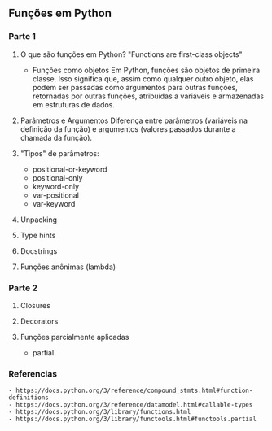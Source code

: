 ## Funções em Python

### Parte 1

1. O que são funções em Python?
   "Functions are first-class objects"

   - Funções como objetos
     Em Python, funções são objetos de primeira classe. Isso significa que, assim como qualquer outro objeto, elas podem ser passadas como argumentos para outras funções, retornadas por outras funções, atribuídas a variáveis e armazenadas em estruturas de dados.

2. Parâmetros e Argumentos
   Diferença entre parâmetros (variáveis na definição da função) e argumentos (valores passados durante a chamada da função).

3. "Tipos" de parâmetros:

   - positional-or-keyword
   - positional-only
   - keyword-only
   - var-positional
   - var-keyword

4. Unpacking

5. Type hints

6. Docstrings

7. Funções anônimas (lambda)

### Parte 2

1. Closures

2. Decorators

3. Funções parcialmente aplicadas

   - partial

### Referencias

    - https://docs.python.org/3/reference/compound_stmts.html#function-definitions
    - https://docs.python.org/3/reference/datamodel.html#callable-types
    - https://docs.python.org/3/library/functions.html
    - https://docs.python.org/3/library/functools.html#functools.partial
